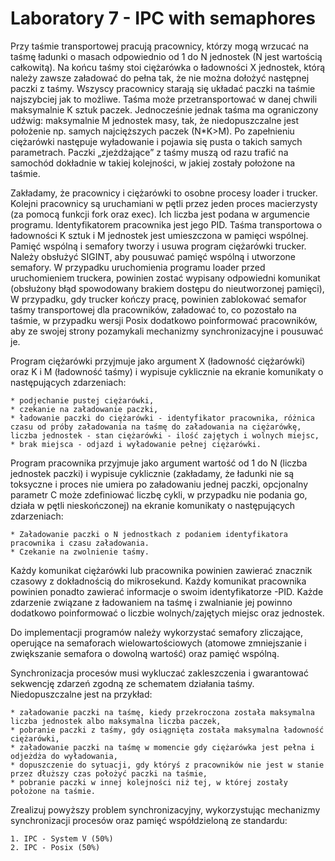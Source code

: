 # Laboratory 7 - IPC with semaphores

Przy taśmie transportowej pracują pracownicy, którzy mogą wrzucać na taśmę ładunki o masach odpowiednio od 1 do N jednostek (N jest wartością całkowitą). Na końcu taśmy stoi ciężarówka o ładowności X jednostek, którą należy zawsze załadować do pełna tak, że nie można dołożyć następnej paczki z taśmy. Wszyscy pracownicy starają się układać paczki na taśmie najszybciej jak to możliwe. Taśma może przetransportować w danej chwili maksymalnie K sztuk paczek. Jednocześnie jednak taśma ma ograniczony udźwig: maksymalnie M jednostek masy, tak, że niedopuszczalne jest położenie np. samych najcięższych paczek (N*K>M). Po zapełnieniu ciężarówki następuje wyładowanie i pojawia się pusta o takich samych parametrach. Paczki „zjeżdżające” z taśmy muszą od razu trafić na samochód dokładnie w takiej kolejności, w jakiej zostały położone na taśmie.

Zakładamy, że pracownicy i ciężarówki to osobne procesy loader i trucker. Kolejni pracownicy są uruchamiani w pętli przez jeden proces macierzysty (za pomocą funkcji fork oraz exec). Ich liczba jest podana w argumencie programu. Identyfikatorem pracownika jest jego PID. Taśma transportowa o ładowności K sztuk i M jednostek jest umieszczona w pamięci wspólnej. Pamięć wspólną i semafory tworzy i usuwa program ciężarówki trucker. Należy obsłużyć SIGINT, aby pousuwać pamięć wspólną i utworzone semafory. W przypadku uruchomienia programu loader przed uruchomieniem truckera, powinien zostać wypisany odpowiedni komunikat (obsłużony błąd spowodowany brakiem dostępu do nieutworzonej pamięci), W przypadku, gdy trucker kończy pracę, powinien zablokować semafor taśmy transportowej dla pracowników, załadować to, co pozostało na taśmie, w przypadku wersji Posix dodatkowo poinformować pracowników, aby ze swojej strony pozamykali mechanizmy synchronizacyjne i pousuwać je.

Program ciężarówki przyjmuje jako argument X (ładowność ciężarówki) oraz K i M (ładowność taśmy) i wypisuje cyklicznie na ekranie komunikaty o następujących zdarzeniach:

    * podjechanie pustej ciężarówki,
    * czekanie na załadowanie paczki,
    * ładowanie paczki do ciężarówki - identyfikator pracownika, różnica czasu od próby załadowania na taśmę do załadowania na ciężarówkę, liczba jednostek - stan ciężarówki - ilość zajętych i wolnych miejsc,
    * brak miejsca - odjazd i wyładowanie pełnej ciężarówki.

Program pracownika przyjmuje jako argument wartość od 1 do N (liczba jednostek paczki) i wypisuje cyklicznie (zakładamy, że ładunki nie są toksyczne i proces nie umiera po załadowaniu jednej paczki, opcjonalny parametr C może zdefiniować liczbę cykli, w przypadku nie podania go, działa w pętli nieskończonej) na ekranie komunikaty o następujących zdarzeniach:

    * Załadowanie paczki o N jednostkach z podaniem identyfikatora pracownika i czasu załadowania.
    * Czekanie na zwolnienie taśmy.

Każdy komunikat ciężarówki lub pracownika powinien zawierać znacznik czasowy z dokładnością do mikrosekund. Każdy komunikat pracownika powinien ponadto zawierać informacje o swoim identyfikatorze -PID. Każde zdarzenie związane z ładowaniem na taśmę i zwalnianie jej powinno dodatkowo poinformować o liczbie wolnych/zajętych miejsc oraz jednostek.

Do implementacji programów należy wykorzystać semafory zliczające, operujące na semaforach wielowartościowych (atomowe zmniejszanie i zwiększanie semafora o dowolną wartość) oraz pamięć wspólną.

Synchronizacja procesów musi wykluczać zakleszczenia i gwarantować sekwencję zdarzeń zgodną ze schematem działania taśmy. Niedopuszczalne jest na przykład:

    * załadowanie paczki na taśmę, kiedy przekroczona została maksymalna liczba jednostek albo maksymalna liczba paczek,
    * pobranie paczki z taśmy, gdy osiągnięta została maksymalna ładowność ciężarówki,
    * załadowanie paczki na taśmę w momencie gdy ciężarówka jest pełna i odjeżdża do wyładowania,
    * dopuszczenie do sytuacji, gdy któryś z pracowników nie jest w stanie przez dłuższy czas położyć paczki na taśmie,
    * pobranie paczki w innej kolejności niż tej, w której zostały położone na taśmie.

Zrealizuj powyższy problem synchronizacyjny, wykorzystując mechanizmy synchronizacji procesów oraz pamięć współdzieloną ze standardu:

    1. IPC - System V (50%)
    2. IPC - Posix (50%)
